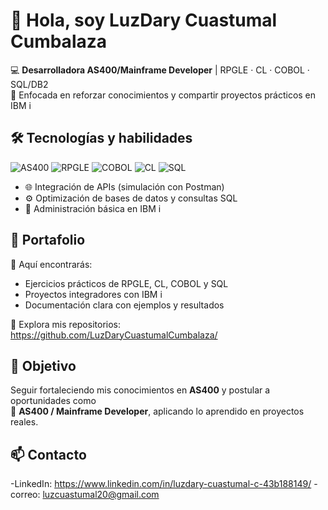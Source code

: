 
# 👋 Hola, soy LuzDary Cuastumal Cumbalaza

💻 **Desarrolladora AS400/Mainframe Developer** | RPGLE · CL · COBOL · SQL/DB2  
📍 Enfocada en reforzar conocimientos y compartir proyectos prácticos en IBM i  


## 🛠️ Tecnologías y habilidades

![AS400](https://img.shields.io/badge/AS400-IBM%20i-blue?logo=ibm&logoColor=white)
![RPGLE](https://img.shields.io/badge/RPGLE-Free%20Format-green)
![COBOL](https://img.shields.io/badge/COBOL-Mainframe-orange)
![CL](https://img.shields.io/badge/CL-Control%20Language-yellow)
![SQL](https://img.shields.io/badge/SQL-DB2-lightgrey)

- 🌐 Integración de APIs (simulación con Postman)  
- ⚙️ Optimización de bases de datos y consultas SQL  
- 📂 Administración básica en IBM i  


## 📌 Portafolio

📁 Aquí encontrarás:
- Ejercicios prácticos de RPGLE, CL, COBOL y SQL  
- Proyectos integradores con IBM i  
- Documentación clara con ejemplos y resultados  

🔗 Explora mis repositorios: https://github.com/LuzDaryCuastumalCumbalaza/ 


## 🚀 Objetivo

Seguir fortaleciendo mis conocimientos en **AS400** y postular a oportunidades como  
💼 **AS400 / Mainframe Developer**, aplicando lo aprendido en proyectos reales.


## 📫 Contacto

-LinkedIn:  https://www.linkedin.com/in/luzdary-cuastumal-c-43b188149/
-correo: luzcuastumal20@gmail.com

